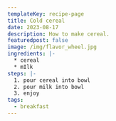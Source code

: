 ```yaml
---
templateKey: recipe-page
title: Cold cereal
date: 2023-08-17
description: How to make cereal.
featuredpost: false
image: /img/flavor_wheel.jpg
ingredients: |-
  * cereal
  * m﻿Ilk
steps: |-
  1. pour cereal into bowl
  2. p﻿our milk into bowl
  3. enjoy
tags:
  - breakfast
---
```

